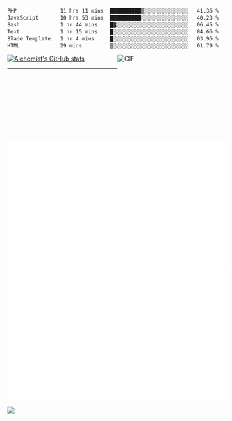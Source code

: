 <!--START_SECTION:waka-->

```text
PHP              11 hrs 11 mins  ██████████▒░░░░░░░░░░░░░░   41.36 %
JavaScript       10 hrs 53 mins  ██████████░░░░░░░░░░░░░░░   40.23 %
Bash             1 hr 44 mins    █▓░░░░░░░░░░░░░░░░░░░░░░░   06.45 %
Text             1 hr 15 mins    █░░░░░░░░░░░░░░░░░░░░░░░░   04.66 %
Blade Template   1 hr 4 mins     █░░░░░░░░░░░░░░░░░░░░░░░░   03.96 %
HTML             29 mins         ▒░░░░░░░░░░░░░░░░░░░░░░░░   01.79 %
```

<!--END_SECTION:waka-->

[![Alchemist's GitHub stats](https://github-readme-stats.vercel.app/api?username=DrMaxis&show_icons=true&theme=outrun&count_private=true)](#)
<img align="right" alt="GIF" src="https://user-images.githubusercontent.com/5355808/139111924-210cc6fa-9fb1-4dac-929d-6324a5836a92.gif" width="250" height="200" />
<hr />

![](https://raw.githubusercontent.com/DrMaxis/github-stats-transparent/output/generated/overview.svg)
![](https://raw.githubusercontent.com/DrMaxis/github-stats-transparent/output/generated/languages.svg)

 
<a href="https://count.getloli.com/"><img src="https://count.getloli.com/get/@:maxis-the-alchemist?theme=rule34"></a>
<!-- https://count.getloli.com/get/@alchemist?theme=rule34 -->
<br>
